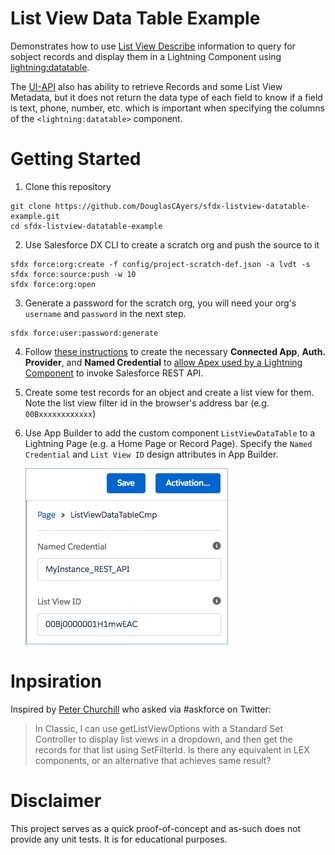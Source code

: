 # List View Data Table Example

Demonstrates how to use [List View Describe](https://developer.salesforce.com/docs/atlas.en-us.api_rest.meta/api_rest/resources_listviewdescribe.htm) information
to query for sobject records and display them in a
Lightning Component using [lightning:datatable](https://developer.salesforce.com/docs/atlas.en-us.lightning.meta/lightning/aura_compref_lightning_datatable.htm).

The [UI-API](https://developer.salesforce.com/docs/atlas.en-us.uiapi.meta/uiapi/ui_api_resources_list_views_records.htm) also
has ability to retrieve Records and some List View Metadata, but it does not return the
data type of each field to know if a field is text, phone, number, etc. which is important
when specifying the columns of the `<lightning:datatable>` component.


# Getting Started

1. Clone this repository

```
git clone https://github.com/DouglasCAyers/sfdx-listview-datatable-example.git
cd sfdx-listview-datatable-example
```

2. Use Salesforce DX CLI to create a scratch org and push the source to it

```
sfdx force:org:create -f config/project-scratch-def.json -a lvdt -s
sfdx force:source:push -w 10
sfdx force:org:open
```

3. Generate a password for the scratch org, you will need your org's `username` and `password` in the next step.

```
sfdx force:user:password:generate
```

4. Follow [these instructions](https://github.com/DouglasCAyers/sfdx-mass-action-scheduler/wiki/Pre-Requisites-Instructions) to create
   the necessary **Connected App**, **Auth. Provider**, and **Named Credential** to [allow Apex used by a Lightning Component](https://developer.salesforce.com/docs/atlas.en-us.lightning.meta/lightning/apex_api_calls.htm) to invoke Salesforce REST API.

5. Create some test records for an object and create a list view for them. Note the list view filter id in the browser's address bar (e.g. `00Bxxxxxxxxxxxx`)

6. Use App Builder to add the custom component `ListViewDataTable` to a Lightning Page (e.g. a Home Page or Record Page).
   Specify the `Named Credential` and `List View ID` design attributes in App Builder.

   ![screen shot](/images/appbuilder-configure-component.png)


# Inpsiration

Inspired by [Peter Churchill](https://twitter.com/britishboyindc/status/989969757104467969) who asked via #askforce on Twitter:
> In Classic, I can use getListViewOptions with a Standard Set Controller to display list views in a dropdown, and then get the records for that list using SetFilterId. Is there any equivalent in LEX components, or an alternative that achieves same result?


# Disclaimer

This project serves as a quick proof-of-concept and as-such does
not provide any unit tests. It is for educational purposes.